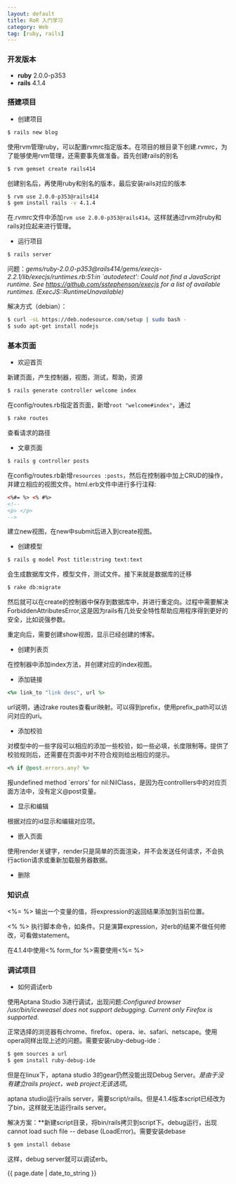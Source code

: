 ```yaml
---
layout: default
title: RoR 入门学习
category: Web
tag: [ruby, rails]
---
```


### 开发版本 ###
+ **ruby** 2.0.0-p353  
+ **rails** 4.1.4

### 搭建项目 ###

* 创建项目

``` sh
$ rails new blog
```
使用rvm管理ruby，可以配置rvmrc指定版本。在项目的根目录下创建.rvmrc，为了能够使用rvm管理，还需要事先做准备。首先创建rails的别名

``` sh
$ rvm gemset create rails414
```
创建别名后，再使用ruby和别名的版本，最后安装rails对应的版本

``` sh
$ rvm use 2.0.0-p353@rails414
$ gem install rails -v 4.1.4
```
在.rvmrc文件中添加`rvm use 2.0.0-p353@rails414`。这样就通过rvm对ruby和rails对应起来进行管理。

<!-- more -->

* 运行项目

``` sh
$ rails server
```
问题：_gems/ruby-2.0.0-p353@rails414/gems/execjs-2.2.1/lib/execjs/runtimes.rb:51:in \`autodetect': Could not find a JavaScript runtime. See https://github.com/sstephenson/execjs for a list of available runtimes. (ExecJS::RuntimeUnavailable)_

解决方式（debian）：

``` sh
$ curl -sL https://deb.nodesource.com/setup | sudo bash -
$ sudo apt-get install nodejs
```

### 基本页面 ###

* 欢迎首页

新建页面，产生控制器，视图，测试，帮助，资源

``` sh
$ rails generate controller welcome index
```
在config/routes.rb指定首页面，新增`root "welcome#index"`，通过

``` sh
$ rake routes
```
查看请求的路径

* 文章页面

```sh
$ rails g controller posts
```
在config/routes.rb新增`resources :posts`，然后在控制器中加上CRUD的操作，并建立相应的视图文件。html.erb文件中进行多行注释:

``` html
<%#= %> <% #%>
<!--
<p> </p>
-->
``` 
建立new视图，在new中submit后进入到create视图。
   
* 创建模型

```sh
$ rails g model Post title:string text:text
```
会生成数据库文件，模型文件，测试文件。接下来就是数据库的迁移

``` sh
$ rake db:migrate
``` 
然后就可以在create的控制器中保存到数据库中，并进行重定向。过程中需要解决ForbiddenAttributesError,这是因为rails有几处安全特性帮助应用程序得到更好的安全，比如说强参数。

重定向后，需要创建show视图，显示已经创建的博客。

* 创建列表页

在控制器中添加index方法，并创建对应的index视图。

* 添加链接

``` ruby
<%= link_to "link desc", url %>
```
url说明，通过rake routes查看uri映射。可以得到prefix，使用prefix\_path可以访问对应的uri。

*  添加校验

对模型中的一些字段可以相应的添加一些校验，如一些必填，长度限制等。提供了校验规则后，还需要在页面中对不符合规则给出相应的提示。

``` ruby
<% if @post.errors.any? %>
```
报undefined method `errors' for nil:NilClass，是因为在controlllers中的对应页面方法中，没有定义@post变量。

* 显示和编辑

根据对应的id显示和编辑对应项。

* 嵌入页面

使用render关键字，render只是简单的页面渲染，并不会发送任何请求，不会执行action请求或重新加载服务器数据。

* 删除

### 知识点 ###

<%= %> 输出一个变量的值，将expression的返回结果添加到当前位置。

<% %> 执行脚本命令，如条件。只是演算expression，对erb的结果不做任何修改，可看做statement。

在4.1.4中使用<% form_for %>需要使用<%= %>

### 调试项目 ###

* 如何调试erb

使用Aptana Studio 3进行调试，出现问题:_Configured browser /usr/bin/iceweasel does not support debugging. Current only Firefox is supported_.

正常选择的浏览器有chrome、firefox、opera、ie、safari、netscape。使用opera同样出现上述的问题。需要安装ruby-debug-ide：

``` sh
$ gem sources a url
$ gem install ruby-debug-ide
```
但是在linux下，aptana studio 3的gear仍然没能出现Debug Server。_是由于没有建立rails project，web project无该选项_。

aptana studio运行rails server，需要script/rails。但是4.1.4版本script已经改为了bin，这样就无法运行rails server。

解决方案：**新建script目录，将bin/rails拷贝到script下。debug运行，出现cannot load such file -- debase (LoadError)。需要安装debase

``` sh
$ gem install debase
```
这样，debug server就可以调试erb。  

{{ page.date | date_to_string }}

